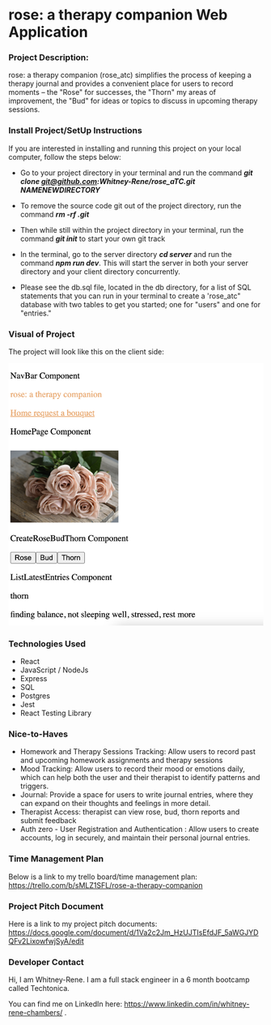 # rose: a therapy companion Web Application

### Project Description:

rose: a therapy companion (rose_atc) simplifies the process of keeping a therapy journal and provides a convenient place for users to record moments – the "Rose" for successes, the "Thorn" my areas of improvement, the "Bud" for ideas or topics to discuss in upcoming therapy sessions.


### Install Project/SetUp Instructions 

If you are interested in installing and running this project on your local computer, follow the steps below:

* Go to your project directory in your terminal and run the command ***git clone git@github.com:Whitney-Rene/rose_aTC.git NAMENEWDIRECTORY***

* To remove the source code git out of the project directory, run the command ***rm -rf .git***

* Then while still within the project directory in your terminal, run the command ***git init*** to start your own git track

* In the terminal, go to the server directory ***cd server*** and run the command ***npm run dev***. This will start the server in both your server directory and your client directory concurrently.

* Please see the db.sql file, located in the db directory, for a list of SQL statements that you can run in your terminal to create a 'rose_atc" database with two tables to get you started; one for "users" and one for "entries." 

### Visual of Project

The project will look like this on the client side:

![screenshot of rose_atc](<rose_atc, week 2.png>)

### Technologies Used

* React
* JavaScript / NodeJs
* Express
* SQL
* Postgres
* Jest
* React Testing Library


### Nice-to-Haves

* Homework and Therapy Sessions Tracking:  Allow users to record past and upcoming homework assignments and therapy sessions
* Mood Tracking: Allow users to record their mood or emotions daily, which can help both the user and their therapist to identify patterns and triggers.
* Journal: Provide a space for users to write journal entries, where they can expand on their thoughts and feelings in more detail.
* Therapist Access: therapist can view rose, bud, thorn reports and submit feedback
* Auth zero - User Registration and Authentication : Allow users to create accounts, log in securely, and maintain their personal journal entries.


### Time Management Plan
Below is a link to my trello board/time management plan:
https://trello.com/b/sMLZ1SFL/rose-a-therapy-companion

### Project Pitch Document
Here is a link to my project pitch documents:
https://docs.google.com/document/d/1Va2c2Jm_HzUJTIsEfdJF_5aWGJYDQFv2LixowfwjSyA/edit

### Developer Contact

Hi, I am Whitney-Rene.  I am a full stack engineer in a 6 month bootcamp called Techtonica.

You can find me on LinkedIn here: https://www.linkedin.com/in/whitney-rene-chambers/ .
